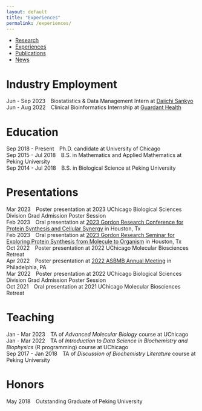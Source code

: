 ```yaml
---
layout: default
title: "Experiences"
permalink: /experiences/
---
```


* [Research](https://sihaohuanguc.github.io/research)
* [Experiences](https://sihaohuanguc.github.io/experiences)
* [Publications](https://sihaohuanguc.github.io/publications)
* [News](https://sihaohuanguc.github.io/news)

# Industry Employment
Jun - Sep 2023&emsp;Biostatistics & Data Management Intern at [Daiichi Sankyo](https://www.daiichisankyo.com)
<br/>
Jun - Aug 2022&emsp;Clinical Bioinformatics Internship at [Guardant Health](https://guardanthealth.com)

# Education
Sep 2018 - Present&emsp;Ph.D. candidate at University of Chicago
<br/>
Sep 2015 - Jul 2018&emsp;B.S. in Mathematics and Applied Mathematics at Peking University
<br/>
Sep 2014 - Jul 2018&emsp;B.S. in Biological Science at Peking University

# Presentations
Mar 2023&emsp;Poster presentation at 2023 UChicago Biological Sciences Division Grad Admission Poster Session
<br/>
Feb 2023&emsp;Oral presentation at [2023 Gordon Research Conference for Protein Synthesis and Cellular Synergy](https://www.grc.org/translation-machinery-in-health-and-disease-conference/2023/) in Houston, Tx
<br/>
Feb 2023&emsp;Oral presentation at [2023 Gordon Research Seminar for Exploring Protein Synthesis from Molecule to Organism](https://www.grc.org/translation-machinery-in-health-and-disease-grs-conference/2023/) in Houston, Tx
<br/>
Oct 2022&emsp;Poster presentation at 2022 UChicago Molecular Biosciences Retreat
<br/>
Apr 2022&emsp;Poster presentation at [2022 ASBMB Annual Meeting](https://www.asbmb.org/meetings-events/2022-annual-meeting) in Philadelphia, PA
<br/>
Mar 2022&emsp;Poster presentation at 2022 UChicago Biological Sciences Division Grad Admission Poster Session
<br/>
Oct 2021&emsp;Oral presentation at 2021 UChicago Molecular Biosciences Retreat

# Teaching
Jan - Mar 2023&emsp;TA of *Advanced Molecular Biology* course at UChicago
<br/>
Jan - Mar 2022&emsp;TA of *Introduction to Data Science in Biochemistry and Biophysics* (R programming) course at UChicago
<br/>
Sep 2017 - Jan 2018&emsp;TA of *Discussion of Biochemistry Literature* course at Peking University

# Honors
May 2018&emsp;Outstanding Graduate of Peking University



